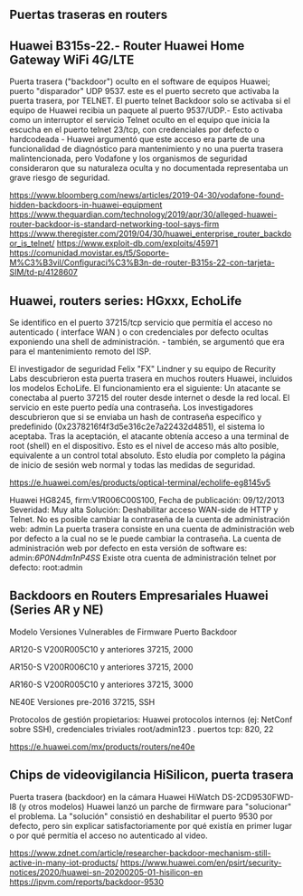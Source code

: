 ## Puertas traseras en routers


## Huawei B315s-22.- Router Huawei Home Gateway WiFi 4G/LTE

Puerta trasera ("backdoor") oculto en el software de equipos Huawei; puerto "disparador" UDP 9537. este es el puerto secreto que activaba la puerta trasera, por TELNET. El puerto telnet Backdoor solo se activaba si el equipo de Huawei recibia un paquete al puerto 9537/UDP.- Esto activaba  como un interruptor el servicio Telnet oculto en el equipo que inicia la escucha en el puerto telnet 23/tcp,  con credenciales por defecto o hardcodeada -  Huawei argumentó que este acceso era parte de una funcionalidad de diagnóstico para mantenimiento y no una puerta trasera malintencionada, pero Vodafone y los organismos de seguridad consideraron que su naturaleza oculta y no documentada representaba un grave riesgo de seguridad.

https://www.bloomberg.com/news/articles/2019-04-30/vodafone-found-hidden-backdoors-in-huawei-equipment
https://www.theguardian.com/technology/2019/apr/30/alleged-huawei-router-backdoor-is-standard-networking-tool-says-firm
https://www.theregister.com/2019/04/30/huawei_enterprise_router_backdoor_is_telnet/
https://www.exploit-db.com/exploits/45971
https://comunidad.movistar.es/t5/Soporte-M%C3%B3vil/Configuraci%C3%B3n-de-router-B315s-22-con-tarjeta-SIM/td-p/4128607

## Huawei,  routers series: HGxxx, EchoLife

Se identifico  en el puerto 37215/tcp servicio que permitía el acceso no autenticado ( interface WAN ) o con credenciales por defecto ocultas exponiendo una shell de administración. - también, se argumentó que era para el mantenimiento remoto del ISP.

El investigador de seguridad Felix "FX" Lindner y su equipo de Recurity Labs descubrieron esta puerta trasera en muchos routers Huawei, incluidos los modelos EchoLife.
El funcionamiento era el siguiente:
Un atacante se conectaba al puerto 37215 del router desde internet o desde la red local.
El servicio en este puerto pedía una contraseña.
Los investigadores descubrieron que si se enviaba un hash de contraseña específico y predefinido (0x2378216f4f3d5e316c2e7a22432d4851), el sistema lo aceptaba.
Tras la aceptación, el atacante obtenía acceso a una terminal de root (shell) en el dispositivo. Esto es el nivel de acceso más alto posible, equivalente a un control total absoluto.
Esto eludía por completo la página de inicio de sesión web normal y todas las medidas de seguridad.

https://e.huawei.com/es/products/optical-terminal/echolife-eg8145v5

Huawei HG8245, firm:V1R006C00S100, 
Fecha de publicación:	09/12/2013
Severidad:	Muy alta
Solución:	Deshabilitar acceso WAN-side de HTTP y Telnet.
No es posible cambiar la contraseña de la cuenta de administración web: admin
La puerta trasera consiste en una cuenta de administración web por defecto a la cual no se le puede cambiar la contraseña. La cuenta de administración web por defecto en esta versión de software es:
admin:*6P0N4dm1nP4SS*
Existe otra cuenta de administración telnet por defecto:
root:admin

## Backdoors en Routers Empresariales Huawei (Series AR y NE)

Modelo	Versiones Vulnerables de Firmware	Puerto Backdoor

AR120-S	V200R005C10 y anteriores	37215, 2000

AR150-S	V200R006C10 y anteriores	37215, 2000

AR160-S	V200R005C10 y anteriores	37215, 3000

NE40E	Versiones pre-2016	37215, SSH

Protocolos de gestión propietarios: Huawei  protocolos internos (ej: NetConf sobre SSH), credenciales triviales root/admin123 . puertos tcp: 820, 22

https://e.huawei.com/mx/products/routers/ne40e 

##  Chips de videovigilancia HiSilicon, puerta trasera

Puerta trasera (backdoor) en la cámara Huawei HiWatch DS-2CD9530FWD-I8 (y otros modelos)
Huawei lanzó un parche de firmware para "solucionar" el problema. La "solución" consistió en deshabilitar el puerto 9530 por defecto, pero sin explicar satisfactoriamente por qué existía en primer lugar o por qué permitía el acceso no autenticado al video.

https://www.zdnet.com/article/researcher-backdoor-mechanism-still-active-in-many-iot-products/
https://www.huawei.com/en/psirt/security-notices/2020/huawei-sn-20200205-01-hisilicon-en
https://ipvm.com/reports/backdoor-9530




